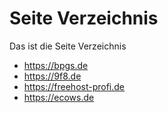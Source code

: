 # Seite Verzeichnis

Das ist die Seite Verzeichnis

* https://bpgs.de
* https://9f8.de
* https://freehost-profi.de
* <https://ecows.de>

